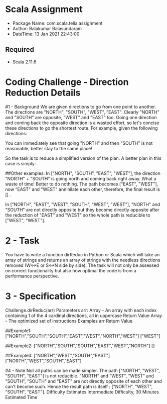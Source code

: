# Scala Assignment
* Package Name: com.scala.telia.assignment
* Author: Balakumar Balasundaram
* DateTime: 13 Jan 2021 22:43:00 

## Required
* Scala 2.11.6


# Coding Challenge - Direction Reduction Details

#1 - Background
We are given directions to go from one point to another. The directions are "NORTH", "SOUTH", "WEST", "EAST". Clearly "NORTH" and "SOUTH" are opposite, "WEST" and "EAST" too. Going one direction and coming back the opposite direction is a wasted effort, so let's concise these directions to go the shortest route.
For example, given the following directions:

You can immediately see that going "NORTH" and then "SOUTH" is not reasonable, better stay to the same place!

So the task is to reduce a simplified version of the plan. A better plan in this case is simply:

##Other examples:
In ["NORTH", "SOUTH", "EAST", "WEST"], the direction "NORTH" + "SOUTH" is going north and coming back right away. What a waste of time! Better to do nothing. The path becomes ["EAST", "WEST"], now "EAST" and "WEST" annihilate each other, therefore, the final result is [] .

In ["NORTH", "EAST", "WEST", "SOUTH", "WEST", "WEST"], "NORTH" and "SOUTH" are not directly opposite but they become directly opposite after the reduction of "EAST" and "WEST" so the whole path is reducible to ["WEST", "WEST"].

# 2 - Task
You have to write a function dirReduc in Python or Scala which will take an array of strings and returns an array of strings with the needless directions removed (W<->E or S<->N side by side).
The task will not only be assessed on correct functionality but also how optimal the code is from a performance perspective.

# 3 - Specification
Challenge.dirReduc(arr)
Parameters
arr: Array<String> - An array with each index containing 1 of the 4 cardinal directions, all in uppercase
Return Value
Array<String> - The optimized set of instructions
Examples
arr	Return Value

##Example1:
["NORTH","SOUTH","SOUTH","EAST","WEST","NORTH","WEST"]	["WEST"]

##Example2:
["NORTH","SOUTH","SOUTH","EAST","WEST","NORTH"]	[]

##Example3:
["NORTH","WEST","SOUTH","EAST"]	["NORTH","WEST","SOUTH","EAST"]

#4 - Note
Not all paths can be made simpler.
The path ["NORTH", "WEST", "SOUTH", "EAST"] is not reducible. "NORTH" and "WEST", "WEST" and "SOUTH", "SOUTH" and "EAST" are not directly opposite of each other and can't become such. Hence the result path is itself : ["NORTH", "WEST", "SOUTH", "EAST"].
Difficulty Estimates
Intermediate Difficulty, 30 Minutes Estimated Time

